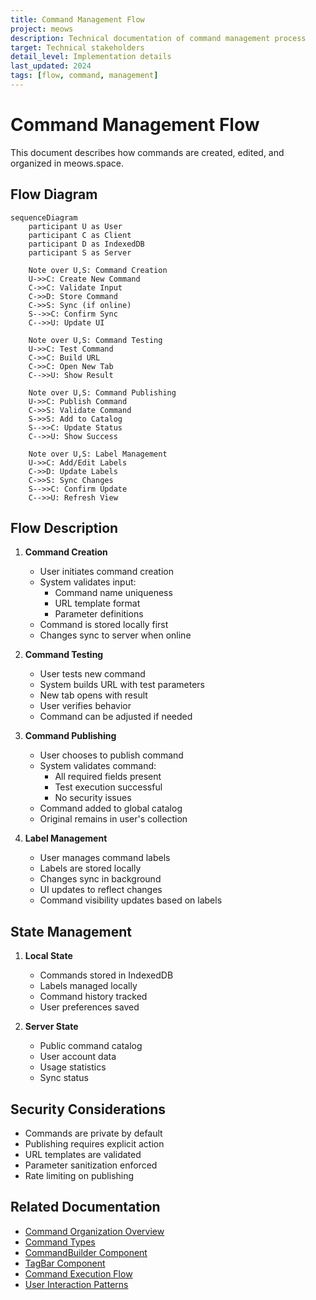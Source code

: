 ```yaml
---
title: Command Management Flow
project: meows
description: Technical documentation of command management process
target: Technical stakeholders
detail_level: Implementation details
last_updated: 2024
tags: [flow, command, management]
---
```


# Command Management Flow

This document describes how commands are created, edited, and organized in meows.space.

## Flow Diagram

```mermaid
sequenceDiagram
    participant U as User
    participant C as Client
    participant D as IndexedDB
    participant S as Server

    Note over U,S: Command Creation
    U->>C: Create New Command
    C->>C: Validate Input
    C->>D: Store Command
    C->>S: Sync (if online)
    S-->>C: Confirm Sync
    C-->>U: Update UI

    Note over U,S: Command Testing
    U->>C: Test Command
    C->>C: Build URL
    C->>C: Open New Tab
    C-->>U: Show Result

    Note over U,S: Command Publishing
    U->>C: Publish Command
    C->>S: Validate Command
    S->>S: Add to Catalog
    S-->>C: Update Status
    C-->>U: Show Success

    Note over U,S: Label Management
    U->>C: Add/Edit Labels
    C->>D: Update Labels
    C->>S: Sync Changes
    S-->>C: Confirm Update
    C-->>U: Refresh View
```

## Flow Description

1. **Command Creation**

   - User initiates command creation
   - System validates input:
     - Command name uniqueness
     - URL template format
     - Parameter definitions
   - Command is stored locally first
   - Changes sync to server when online

2. **Command Testing**

   - User tests new command
   - System builds URL with test parameters
   - New tab opens with result
   - User verifies behavior
   - Command can be adjusted if needed

3. **Command Publishing**

   - User chooses to publish command
   - System validates command:
     - All required fields present
     - Test execution successful
     - No security issues
   - Command added to global catalog
   - Original remains in user's collection

4. **Label Management**
   - User manages command labels
   - Labels are stored locally
   - Changes sync in background
   - UI updates to reflect changes
   - Command visibility updates based on labels

## State Management

1. **Local State**

   - Commands stored in IndexedDB
   - Labels managed locally
   - Command history tracked
   - User preferences saved

2. **Server State**
   - Public command catalog
   - User account data
   - Usage statistics
   - Sync status

## Security Considerations

- Commands are private by default
- Publishing requires explicit action
- URL templates are validated
- Parameter sanitization enforced
- Rate limiting on publishing

## Related Documentation

- [Command Organization Overview](../index.md#command-organization-and-catalog)
- [Command Types](../technical/technology.md#command-types)
- [CommandBuilder Component](../components/CommandBuilder.md)
- [TagBar Component](../components/TagBar.md)
- [Command Execution Flow](command-execution.md)
- [User Interaction Patterns](user-interaction.md)
